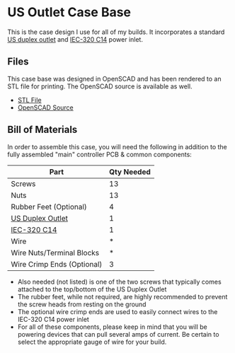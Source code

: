 # US Outlet Case Base

This is the case design I use for all of my builds. It incorporates a standard [US duplex outlet](https://www.homedepot.com/p/Leviton-15-Amp-Residential-Grade-Grounding-Duplex-Outlet-White-R52-05320-00W/202066670) and [IEC-320 C14](https://www.aliexpress.com/item/32815198325.html) power inlet.



## Files

This case base was designed in OpenSCAD and has been rendered to an STL file for printing. The OpenSCAD source is available as well.

- [STL File](Case%20Base%20-%20US%20Outlet%20v1.2.stl)
- [OpenSCAD Source](Case%20Base%20-%20US%20Outlet%20v1.2.scad)



## Bill of Materials

In order to assemble this case, you will need the following in addition to the fully assembled "main" controller PCB & common components:

| Part                                                         | Qty Needed |
| ------------------------------------------------------------ | ---------- |
| Screws                                                       | 13         |
| Nuts                                                         | 13         |
| Rubber Feet (Optional)                                       | 4          |
| [US Duplex Outlet](https://www.homedepot.com/p/Leviton-15-Amp-Residential-Grade-Grounding-Duplex-Outlet-White-R52-05320-00W/202066670) | 1          |
| [IEC-320 C14](https://www.aliexpress.com/item/32815198325.html) | 1          |
| Wire                                                         | *          |
| Wire Nuts/Terminal Blocks                                    | *          |
| Wire Crimp Ends (Optional)                                   | 3          |

- Also needed (not listed) is one of the two screws that typically comes attached to the top/bottom of the US Duplex Outlet
- The rubber feet, while not required, are highly recommended to prevent the screw heads from resting on the ground
- The optional wire crimp ends are used to easily connect wires to the IEC-320 C14 power inlet
- For all of these components, please keep in mind that you will be powering devices that can pull several amps of current. Be certain to select the appropriate gauge of wire for your build. 

